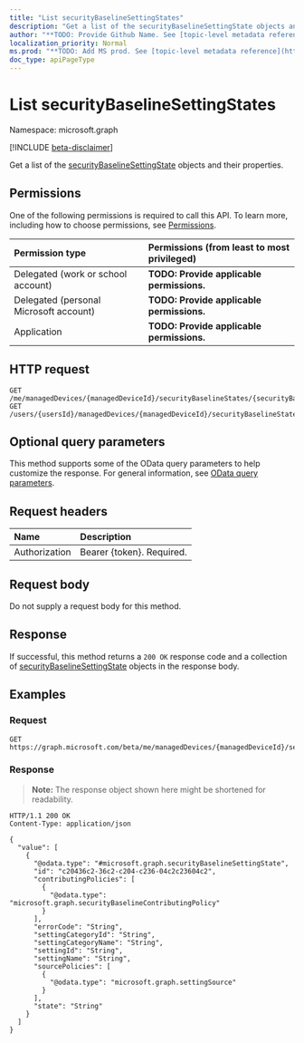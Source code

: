 ```yaml
---
title: "List securityBaselineSettingStates"
description: "Get a list of the securityBaselineSettingState objects and their properties."
author: "**TODO: Provide Github Name. See [topic-level metadata reference](https://msgo.azurewebsites.net/add/document/guidelines/metadata.html#topic-level-metadata)**"
localization_priority: Normal
ms.prod: "**TODO: Add MS prod. See [topic-level metadata reference](https://msgo.azurewebsites.net/add/document/guidelines/metadata.html#topic-level-metadata)**"
doc_type: apiPageType
---
```


# List securityBaselineSettingStates
Namespace: microsoft.graph

[!INCLUDE [beta-disclaimer](../../includes/beta-disclaimer.md)]

Get a list of the [securityBaselineSettingState](../resources/securitybaselinesettingstate.md) objects and their properties.

## Permissions
One of the following permissions is required to call this API. To learn more, including how to choose permissions, see [Permissions](/graph/permissions-reference).

|Permission type|Permissions (from least to most privileged)|
|:---|:---|
|Delegated (work or school account)|**TODO: Provide applicable permissions.**|
|Delegated (personal Microsoft account)|**TODO: Provide applicable permissions.**|
|Application|**TODO: Provide applicable permissions.**|

## HTTP request

<!-- {
  "blockType": "ignored"
}
-->
``` http
GET /me/managedDevices/{managedDeviceId}/securityBaselineStates/{securityBaselineStateId}/settingStates
GET /users/{usersId}/managedDevices/{managedDeviceId}/securityBaselineStates/{securityBaselineStateId}/settingStates
```

## Optional query parameters
This method supports some of the OData query parameters to help customize the response. For general information, see [OData query parameters](/graph/query-parameters).

## Request headers
|Name|Description|
|:---|:---|
|Authorization|Bearer {token}. Required.|

## Request body
Do not supply a request body for this method.

## Response

If successful, this method returns a `200 OK` response code and a collection of [securityBaselineSettingState](../resources/securitybaselinesettingstate.md) objects in the response body.

## Examples

### Request
<!-- {
  "blockType": "request",
  "name": "list_securitybaselinesettingstate"
}
-->
``` http
GET https://graph.microsoft.com/beta/me/managedDevices/{managedDeviceId}/securityBaselineStates/{securityBaselineStateId}/settingStates
```


### Response
>**Note:** The response object shown here might be shortened for readability.
<!-- {
  "blockType": "response",
  "truncated": true,
  "@odata.type": "Collection(microsoft.graph.securityBaselineSettingState)"
}
-->
``` http
HTTP/1.1 200 OK
Content-Type: application/json

{
  "value": [
    {
      "@odata.type": "#microsoft.graph.securityBaselineSettingState",
      "id": "c20436c2-36c2-c204-c236-04c2c23604c2",
      "contributingPolicies": [
        {
          "@odata.type": "microsoft.graph.securityBaselineContributingPolicy"
        }
      ],
      "errorCode": "String",
      "settingCategoryId": "String",
      "settingCategoryName": "String",
      "settingId": "String",
      "settingName": "String",
      "sourcePolicies": [
        {
          "@odata.type": "microsoft.graph.settingSource"
        }
      ],
      "state": "String"
    }
  ]
}
```

